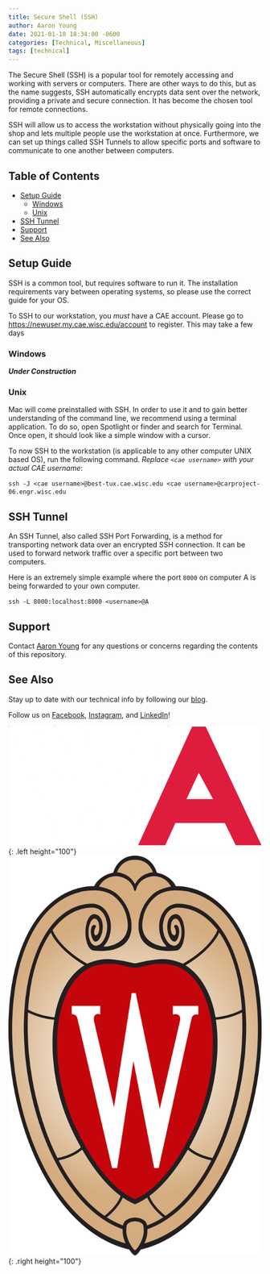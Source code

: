 ```yaml
---
title: Secure Shell (SSH)
author: Aaron Young
date: 2021-01-10 18:34:00 -0600
categories: [Technical, Miscellaneous]
tags: [technical]
---
```


The Secure Shell (SSH) is a popular tool for remotely accessing and working with servers or computers. There are other ways to do this, but as the name suggests, SSH automatically encrypts data sent over the network, providing a private and secure connection. It has become the chosen tool for remote connections. 

SSH will allow us to access the workstation without physically going into the shop and lets multiple people use the workstation at once. Furthermore, we can set up things called SSH Tunnels to allow specific ports and software to communicate to one another between computers.

## Table of Contents
- [Setup Guide](#setup-guide)
  - [Windows](#windows)
  - [Unix](#unix)
- [SSH Tunnel](#ssh-tunnel)
- [Support](#support)
- [See Also](#see-also)

## Setup Guide

SSH is a common tool, but requires software to run it. The installation requirements vary between operating systems, so please use the correct guide for your OS.

To SSH to our workstation, you _must_ have a CAE account. Please go to https://newuser.my.cae.wisc.edu/account to register. This may take a few days

### Windows

***Under Construction***

### Unix

Mac will come preinstalled with SSH. In order to use it and to gain better understanding of the command line, we recommend using a terminal application. To do so, open Spotlight or finder and search for Terminal. Once open, it should look like a simple window with a cursor.

To now SSH to the workstation (is applicable to any other computer UNIX based OS), run the following command. _Replace `<cae username>` with your actual CAE username_:

```shell
ssh -J <cae username>@best-tux.cae.wisc.edu <cae username>@carproject-06.engr.wisc.edu
```

## SSH Tunnel

An SSH Tunnel, also called SSH Port Forwarding, is a method for transporting network data over an encrypted SSH connection. It can be used to forward network traffic over a specific port between two computers. 

Here is an extremely simple example where the port `8000` on computer A is being forwarded to your own computer.

```shell
ssh -L 8000:localhost:8000 <username>@A
```

## Support

Contact [Aaron Young](mailto:aryoung5@wisc.edu) for any questions or concerns regarding the contents of this repository.

## See Also

Stay up to date with our technical info by following our [blog](https://www.wisconsinautonomous.org/blog).

Follow us on [Facebook](https://www.facebook.com/wisconsinautonomous/), [Instagram](https://www.instagram.com/wisconsinautonomous/), and [LinkedIn](https://www.linkedin.com/company/wisconsin-autonomous/about/)!

![WA Logo](/assets/img/logos/wa-white.png){: .left height="100"}
![Wisconsin Crest](/assets/img/logos/uw-crest.png){: .right height="100"}